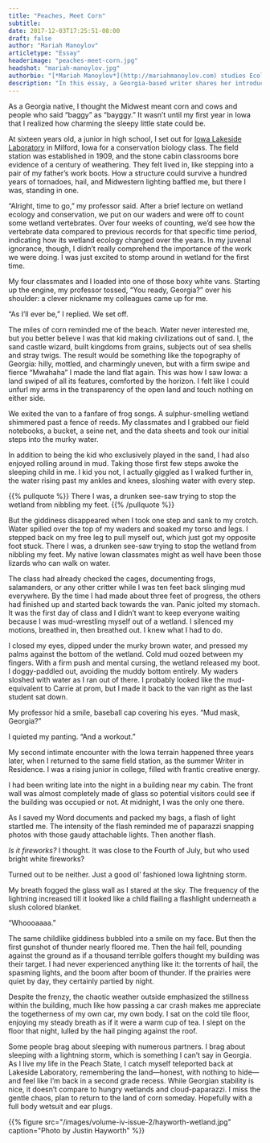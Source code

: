 ```yaml
---
title: "Peaches, Meet Corn"
subtitle:
date: 2017-12-03T17:25:51-08:00
draft: false
author: "Mariah Manoylov"
articletype: "Essay"
headerimage: "peaches-meet-corn.jpg"
headshot: "mariah-manoylov.jpg"
authorbio: "[*Mariah Manoylov*](http://mariahmanoylov.com) studies Ecology and English at the [University of Georgia](http://www.uga.edu). While this is her first publication in *Rootstalk*, she’s had short stories published in other literary magazines such as [*Stillpoint*](https://thestillpointjournal.com), and had plays produced in the Classic City Fringe Festival in Athens, GA. Mariah communicates environmental themes in her creative writing, making art that’s not only engaging but educational."
description: "In this essay, a Georgia-based writer shares her introduction to the prairie's wild beauty."
---
```


As a Georgia native, I thought the Midwest meant corn and cows and people
who said “baggy” as “bayggy.” It wasn’t until my first year in Iowa that
I realized how charming the sleepy little state could be.

At sixteen years old, a junior in high school, I set out for [Iowa
Lakeside Laboratory](https://iowalakesidelab.org) in Milford, Iowa for a
conservation biology class. The field station was established in 1909,
and the stone cabin classrooms bore evidence of a century of weathering.
They felt lived in, like stepping into a pair of my father’s work boots.
How a structure could survive a hundred years of tornadoes, hail, and
Midwestern lighting baffled me, but there I was, standing in one.

“Alright, time to go,” my professor said. After a brief lecture on
wetland ecology and conservation, we put on our waders and were off to
count some wetland vertebrates. Over four weeks of counting, we’d see
how the vertebrate data compared to previous records for that specific
time period, indicating how its wetland ecology changed over the years.
In my juvenal ignorance, though, I didn’t really comprehend the
importance of the work we were doing. I was just excited to stomp around
in wetland for the first time.

My four classmates and I loaded into one of those boxy white vans.
Starting up the engine, my professor tossed, “You ready, Georgia?” over
his shoulder: a clever nickname my colleagues came up for me.

“As I’ll ever be,” I replied. We set off.

The miles of corn reminded me of the beach. Water never interested me,
but you better believe I was that kid making civilizations out of sand.
I, the sand castle wizard, built kingdoms from grains, subjects out of
sea shells and stray twigs. The result would be something like the
topography of Georgia: hilly, mottled, and charmingly uneven, but with a
firm swipe and fierce “Mwahaha” I made the land flat again. This was how
I saw Iowa: a land swiped of all its features, comforted by the horizon.
I felt like I could unfurl my arms in the transparency of the open land
and touch nothing on either side.

We exited the van to a fanfare of frog songs. A sulphur-smelling wetland
shimmered past a fence of reeds. My classmates and I grabbed our field
notebooks, a bucket, a seine net, and the data sheets and took our
initial steps into the murky water.

In addition to being the kid who exclusively played in the sand, I had
also enjoyed rolling around in mud. Taking those first few steps awoke
the sleeping child in me. I kid you not, I actually giggled as I walked
further in, the water rising past my ankles and knees, sloshing water
with every step.

{{% pullquote %}}
There I was, a drunken see-saw trying to stop the wetland from nibbling my feet.
{{% /pullquote %}}

But the giddiness disappeared when I took one step and sank to my
crotch. Water spilled over the top of my waders and soaked my torso and
legs. I stepped back on my free leg to pull myself out, which just got
my opposite foot stuck. There I was, a drunken see-saw trying to stop
the wetland from nibbling my feet. My native Iowan classmates might as
well have been those lizards who can walk on water.

The class had already checked the cages, documenting frogs, salamanders,
or any other critter while I was ten feet back slinging mud everywhere.
By the time I had made about three feet of progress, the others had
finished up and started back towards the van. Panic jolted my stomach.
It was the first day of class and I didn’t want to keep everyone waiting
because I was mud-wrestling myself out of a wetland. I silenced my
motions, breathed in, then breathed out. I knew what I had to do.

I closed my eyes, dipped under the murky brown water, and pressed my
palms against the bottom of the wetland. Cold mud oozed between my
fingers. With a firm push and mental cursing, the wetland released my
boot. I doggy-paddled out, avoiding the muddy bottom entirely. My waders
sloshed with water as I ran out of there. I probably looked like the
mud-equivalent to Carrie at prom, but I made it back to the van right as
the last student sat down.

My professor hid a smile, baseball cap covering his eyes. “Mud mask,
Georgia?”

I quieted my panting. “And a workout.”

My second intimate encounter with the Iowa terrain happened three years
later, when I returned to the same field station, as the summer Writer
in Residence. I was a rising junior in college, filled with frantic
creative energy.

I had been writing late into the night in a building near my cabin. The
front wall was almost completely made of glass so potential visitors
could see if the building was occupied or not. At midnight, I was the
only one there.

As I saved my Word documents and packed my bags, a flash of light
startled me. The intensity of the flash reminded me of paparazzi
snapping photos with those gaudy attachable lights. Then another flash.

*Is it fireworks?* I thought. It was close to the Fourth of July, but
who used bright white fireworks?

Turned out to be neither. Just a good ol’ fashioned Iowa lightning
storm.

My breath fogged the glass wall as I stared at the sky. The frequency of
the lightning increased till it looked like a child flailing a
flashlight underneath a slush colored blanket.

“Whoooaaaa.”

The same childlike giddiness bubbled into a smile on my face. But then
the first gunshot of thunder nearly floored me. Then the hail fell,
pounding against the ground as if a thousand terrible golfers thought my
building was their target. I had never experienced anything like it: the
torrents of hail, the spasming lights, and the boom after boom of
thunder. If the prairies were quiet by day, they certainly partied by
night.

Despite the frenzy, the chaotic weather outside emphasized the stillness
within the building, much like how passing a car crash makes me
appreciate the togetherness of my own car, my own body. I sat on the
cold tile floor, enjoying my steady breath as if it were a warm cup of
tea. I slept on the floor that night, lulled by the hail pinging against
the roof.

Some people brag about sleeping with numerous partners. I brag about
sleeping with a lightning storm, which is something I can’t say in
Georgia. As I live my life in the Peach State, I catch myself teleported
back at Lakeside Laboratory, remembering the land—honest, with nothing
to hide—and feel like I’m back in a second grade recess. While Georgian
stability is nice, it doesn’t compare to hungry wetlands and
cloud-paparazzi. I miss the gentle chaos, plan to return to the land of
corn someday. Hopefully with a full body wetsuit and ear plugs.

{{% figure src="/images/volume-iv-issue-2/hayworth-wetland.jpg" caption="Photo by Justin Hayworth" %}}